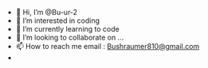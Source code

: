 - 👋 Hi, I’m @Bu-ur-2
- 👀 I’m interested in coding 
- 🌱 I’m currently learning to code 
- 💞️ I’m looking to collaborate on ...
- 📫 How to reach me email : Bushraumer810@gmail.com 
- 
  

<!---
Bu-ur-2/Bu-ur-2 is a ✨ special ✨ repository because its `README.md` (this file) appears on your GitHub profile.
You can click the Preview link to take a look at your changes.
--->
